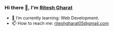 ### Hi there 👋, I'm [Ritesh Gharat](https://github.com/imritpro)

* 🌱 I’m currently learning: Web Development.
* 📫 How to reach me: [riteshgharat05@gmail.com](riteshgharat05@gmail.com)
